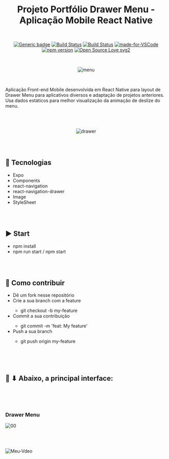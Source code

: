 <div align="center">

# Projeto Portfólio Drawer Menu - Aplicação Mobile React Native

</div>

<br>

<div align="center">

[![Generic badge](https://img.shields.io/badge/Made%20by-Renan%20Borba-purple.svg)](https://shields.io/) [![Build Status](https://img.shields.io/github/stars/RenanBorba/react-native-drawer.svg)](https://github.com/RenanBorba/react-native-drawer) [![Build Status](https://img.shields.io/github/forks/RenanBorba/react-native-drawer.svg)](https://github.com/RenanBorba/react-native-drawer) [![made-for-VSCode](https://img.shields.io/badge/Made%20for-VSCode-1f425f.svg)](https://code.visualstudio.com/) [![npm version](https://badge.fury.io/js/react-native.svg)](https://badge.fury.io/js/react-native) [![Open Source Love svg2](https://badges.frapsoft.com/os/v2/open-source.svg?v=103)](https://github.com/ellerbrock/open-source-badges/)

<br>

![menu](https://github.com/RenanBorba/react-native-drawer/assets/48495838/d6420ecc-20e0-49e4-8e49-51ad124b99a3)


</div>

<br>

Aplicação Front-end Mobile desenvolvida em React Native para layout de Drawer Menu para aplicativos diversos e adaptação de projetos anteriores. Usa dados estáticos para melhor visualização da animação de deslize do menu.

<br><br>

<div align="center">

![drawer](https://user-images.githubusercontent.com/48495838/84806625-5c094a00-afdc-11ea-9e72-4bcbc92a6a7f.png)

</div>

<br><br>

## :rocket: Tecnologias
<ul>
  <li>Expo</li>
  <li>Components</li>
  <li>react-navigation</li>
  <li>react-navigation-drawer</li>
  <li>Image</li>
  <li>StyleSheet</li>
</ul>

<br><br>

## :arrow_forward: Start
<ul>
  <li>npm install</li>
  <li>npm run start / npm start</li>
</ul>

<br><br>

## :punch: Como contribuir
<ul>
  <li>Dê um fork nesse repositório</li>
  <li>Crie a sua branch com a feature</li>
    <ul>
      <li>git checkout -b my-feature</li>
    </ul>
  <li>Commit a sua contribuição</li>
    <ul>
      <li>git commit -m 'feat: My feature'</li>
    </ul>
  <li>Push a sua branch</li>
    <ul>
      <li>git push origin my-feature</li>
    </ul>
</ul>
<br><br><br>

## :mega: ⬇ Abaixo, a principal interface:

<br><br><br>

### Drawer Menu
![00](https://user-images.githubusercontent.com/48495838/83469603-855f9d00-a456-11ea-8c95-95e86bf3455b.png)

<br><br>

![Meu-Vdeo](https://user-images.githubusercontent.com/48495838/83469558-7547bd80-a456-11ea-81d2-e056f1276309.gif)
